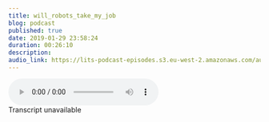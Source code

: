 ```yaml
---
title: will_robots_take_my_job
blog: podcast
published: true
date: 2019-01-29 23:58:24
duration: 00:26:10
description:
audio_link: https://lits-podcast-episodes.s3.eu-west-2.amazonaws.com/audio/will_robots_take_my_job.mp3
---
```

<div class="row">
<audio controls src='https://lits-podcast-episodes.s3.eu-west-2.amazonaws.com/audio/will_robots_take_my_job.mp3' class="col-md-12">
      Your browser does not support the <code>audio</code> element.
    </audio>
</div>
Transcript unavailable

[//]: # (we'll worry about still your job. Probably if we're being totally honest. Hello and welcome to lost in the source. I am your host Lalla and we are back for episode for I literally just got back from America earlier this week on DH I Part of me is like I wish I was still there because I had so much fun. But my friend sent me videos off the snow. That happened a few days after I left. And it's like minus 12 degrees Celsius out there right now. So I am not complaining too much. I'm happy to be home, happy to be back in my own space. My own house on DH. Yeah, this year is looking really, really exciting, so I'm kind of excited for the year ahead. If you've listened to my other podcast, you'll know that I'm doing this whole contract. Anything at the moment, I've got blackguard tech and there's gonna be some major news coming up about black Arctic in the next few weeks. Um, I'm not going to say too much about it, but it's gonna be major on DH. Yeah, I'm just kind of excited for the year. I'm excited for this episode, this episode is gonna be about automation. We've seen, you know, stuff about machine learning. A. I. You know, we've gone to the supermarkets and realise that there's a way more self checkout, self checkout stations rather than you know, the regular checkup stations with the service. With the service behind the till, we've seen McDonald's and other fast food places have more self checkout and self service staff. And, you know, we're seeing more and more more and more instances off machines doing jobs that were used to seeing humans doing. And that's all part of automation. And it's something I'm quite interested in. It's not something I'm an expert in, or I know loads and loads, and there's about because I do not. But I'd be reading. I've been listening. I've been watching a lot of stuff about it on DSO. That's what we're gonna talk about in our main topic today. And then in the source, we are gonna look at the difference between machine learning on artificial intelligence, the two I used interchangeably, but they're not actually the same thing. So we're gonna look at what's the difference between artificial intelligence on machine learning. So yeah, let's get straight into it. Comforts on DH, Ease of access on DH. You know, doing things quickly, in my opinion, is human nature. Like from the dawn of time, we have found we have taken a task and we have found ways to make that task easier and easier and easier and easier on We see that you know, we were originally like the human species were farmers. Everybody was like, Ah, hunter or gatherer on DH. Then you're going to like culture and stuff like that and was all about farming. Yeah, How can we get food? How can we sustain ourselves? And then we kind of like, you know, realise that farming is difficult. Farming is hard. How can we make this easier? How can we make this quicker for ourselves? And really, that is what automation is. Automation is being able to make things easier and quicker to produce the same or better results on DH. So, as I say, we've seen this in farming industry like from dawn of man, you know, till now and then from when we stop being when innovation happened in our culture, we saw it. We saw your transitions of factories and then innovation happenings, factories, and we saw a transition to service industries. The innovation happened in service industries, and then we kind of like in the in the kind of post service industry stage right where we see innovation happening in service industries. That's what's happening right now on. We see automation really taken a major role on the difference is this time that in the past all the automation that's happened and all the innovation that has happened has also created more jobs than the population. So people were able to transition from farmers and, you know, because I was becoming more automated and other things other things were happening. Like, you know, if you introduced machines, you know, people need to know how to build those machines. People need to know howto operate those machines. People need to know how to maintain those machines. Jobs, jobs, jobs, jobs, jobs, jobs, jobs on those jobs usually happen in factories. You have a bunch of factories, you know, and playing a bunch of people, and then, you know when, for example, take the car industry when cars were introduced that, you know, provided so many more jobs because again, you need people who know we're gonna have to build, maintain, fix, drive. And you know all these other things. So you have jobs that are created either directly or indirectly, because the car was invented on the amount of jobs that were created was like in proportion to the population growth. So it wasn't really a problem. It was like, in fact, a welcome thing, because the more jobs you create, the more people can consume it, as we know, were like in a consumerist society, especially if you're in the West. If you're in the U. K in the U. S. You know, the Western society is consumer based. It's all about how can you consume? That's how our economic he's run, thrive and survive. Right? So it's all about how much you can consume. You can only consume if you have money to consume and the the most. I want to say the best. But I guess thie quote unquote best way to get money to consume isto, have a job. So you know, creating new jobs is an amazing thing for the economy, and it's an amazing thing for the individual and individuals are able to live on DH. Innovation has in the past always come with creating jobs. However, as innovation continues on as automation continues, less and less jobs are being created. If you compare the one of the biggest car manufacturers, General Motors, who, by the way, I went to their side note, I when I was in Detroit, Detroit's like the automotive city or whatever on my friend works for General Motors on DH. I went to there like offices, but it's in a public building. Is there anyone can go and then it's a really, really beautiful building inside and stuff, and they have amariyah inside the building. They have a Starbucks inside a bit and bunch of restaurants inside a building. But it's general like General Motors owns the building. They have a bank, have a CVS. They make it really easy to not have to leave if you didn't want to, and if you could afford to stay there, especially the hotel inside the building, you could just like I don't know if you have a late night at work, you could guess crash at the hotel in, just like walk two minutes to office in the morning. It's weird. But anyway, they also had this, like Museum of cars, like they're old cars. And I was actually quite nice to look at how far we've come. And then they had this kind of light show room off their newer cars and, you know, stuff. And it was it was nice. But anyway, if you take General Motors and you compare that to one of the biggest tech companies, you know alive Google, the amount of jobs that General Motors created versus the amount ofthe jobs that Google created is staggering. I don't have the numbers, and I should have got the numbers, but staggering in terms of difference. Google has not created nearly as many jobs as General Moses has created, which you can say Google hasn't been around for nearly the same amount of time General Motors has been around. However, they have been able to not create as many jobs, not hire as many people, but make way more money in a less amount of time. And I think that's the kind of I don't say issue. But that's the thing, right? So new companies, especially tech companies on companies that are forward in the push for automation are able to make a lot more money of a lot less people. And so Oder companies, more established companies are also going down that route because it's cheaper. Tio, you know, use machines on maintain machines than it is to have people on. You are able to, you know, cut your costs and make a lot of money as well. And we see this happening. I think the best place we see this happening right now is at the lower level jobs such as, you know, fast food jobs, such a supermarket jobs especially handy. You, Cathy and those were the best two places where you really see this happening. And I think that's part ofthe the problem where the jobs that are going immediately our jobs, where you would have working class people or poor people working in them anyway. And so where McDonald's has like five points where you can, um, where you can, you know, buy your food or whatever. That's less people they need behind the till. Some people argue that this means those same people can be used for other things in the in the restaurant. So, like serving your food directly to the table and stuff like that. But if we're being realistic, I mean in a fast food place, don't go so fast. You place to have your food served to you at the table. Right on. Even if that's the case, how many servers do they need? So I think that's kind of like Khun B all up for debate. But something that's interesting that I found interesting is that the first jobs to go or to be automated, our jobs where people where people you know are more likely to be struggling for money on for jobs anyway. And if jobs are being created at nearly the same rates, then there's nothing for those people to move into or the things that those people could move into very, very limited and very few. And now, apart from that, too, the question arises. Can machines do the job as well as a human could do the drug on, although is, you know, service industry jobs that we see mainly being automated at the moment? Other types of jobs are also being automated. More specialist jobs, more skilled jobs. On DSO, the question does arise like cannon machine actually do, for example, the job off a doctor as well as a doctor could do the job of a doctor? Not shall know. They probably can't. However, machines are really, really good at doing one thing and one thing well, So when we see machines being used in factories to, for example, make a car, there is one machine, that nose to put the car bonnet on the car and knows exactly where to put it on. That machine knows that thing. And it does that sing very well, very quickly, more efficient than a human who knows how to put a whole car together. And so when you have multiple machines working together to do that thing, it's a quick process is very quick. And so being able to build a car's a human, I mean becomes redundant because the machine could do that. Ah, group of machines. Khun do that very quickly, very efficiently, right? And where we see that happening today is s I watched the video by I never know how to pronounce them because because Scott, I'm going to put them in the description of this video. But they do really, really really interesting, informative videos and these, like animations and stuff. And it's just really cool to watch their back bite size with Jos. And they have one on automation, and they use an example off a San Francisco, you know, company, right? They use a production of production am project management software. Yeah, which eliminates the need for any project. Managers on what the project management software does is it comes in on it analyses what tasks can be automated versus what task can't be automated. And all the task that can't be automated that can be automated, identifies them. And then, you know, those people are gone, and they're all the tasks that can't be automated. It learns, So it gets, you know, it. It tracks what the people in those positions are doing. Or, you know, you say bunny, we're going to get freelancers to do those jobs, and then it tracks what those freelancers is doing, how long it takes those freelancers to do it and essentially teaches itself in gathers. All that data create visualises relationships between the data on it learns how to do those things on. Really, When you look at it like what the vigil was saying is that when you look at it, complex tasks are really just single tasks or group together. So something that is complex is when you break it down. It's really just a group off simple tasks. Simple, well defined tasks on DH. That's what machines are good at. And so for machine can isolate the simple task that's needed for this complex operation and isolate all of those simple tasks. Then it's going to either be ableto you know you're you're able to Then either sign, you know, multiple machines, simple task or one machine is able to learn that. Okay, this simple, complex task this simple task goes first, this simple task Oh, second, this simple task go stud to create a whole complex situation and, like, you know, built out situation and stuff. So it is. I mean, it can be scary when you think about it. Anything that my job is an engineer could be gone within the next 10 years or become automated within the next 10 years. But I do think that this is the time our governments need to really start thinking about preparing for the future in which less jobs are created on more automation is happening. I don't think automation is a bad thing. I think that automation is a necessary thing in a lot of fields. Um, but I also think that in a consumer society where Bach ofthe economy relies on us, spending money is unrealistic. Then, Teo, you know, seal this automation happening on expect that without putting things in place that you know what's through. Our economies will still grow in the way they need to grow. Now. One thing that has been proposed is universal basic income on this is an idea that I am totally on board. Um has been trialled. I don't want to say child cause hasn't been child like proper, proper proper, but variations of it have been tried in certain countries. I think like Finland and some of the more Nordic countries on guy think I don't know, say Australia, but definitely some of the more Nordic countries definitely tried this on universal basic income is the idea that everybody, just by virtue of being alive, gets an amount of money, a set amount ofthe money. Just by virtue of being a life, everybody gets its not minimum wage because you don't have the work for it. Um, I guess it is comparable to benefit socially us a welfare system. But it's basically a set amount of money, and there are debates on what that amount of money should be. Some people say the amount of money should be, you know, enough to live in a country So that minimum wage, right? Everyone gets minimum wage. You have. You have a job, you don't have a drop. Everyone has that as a starting point on DH can then, you know, pay for things and, you know, do what they need to do. And it takes pressure off of people working menial jobs and, you know, rubbish jobs and stuff like that. Other people argue the amount of money you get should be like her. You know, middle class living, you know, cushy society, relaxing amount ofthe money where you're not stressing about anything on. I mean, we've never done that before, So would that mean that you know, people are motivated to work anymore? People are motivated, Tio. You know the disgusting jobs like being in the sewers and, you know, making sure garbage is collected and stuff like that. Who will do their job? Because no one wants to view those jobs anyway, right? Um I don't know, Like, I think it's interesting. I think, um, if automation is happening anyway, so, like, leave that those jobs who would like the jobs that nobody wants to do? You will be automated. So I'm not even sure that's a valued kind of, you know, who would do those jobless like? Well, if automation is happening, you know, garbage collection will be automated. Sewer maintenance will be automated, but something said these cuts could guard people also did a vigil Universal basic income on something that was raised there is that it will actually give people who do those jobs more leverage to say, If you want me to do these jobs, you have to pay me more. You have to make sure the conditions in which I work are much better. Like it would give them leverage to demand better care for themselves as they work those disgusting jobs. Because real entry, they should be paid more. They're doing really disgusting things, like nobody wants to do that. So it shouldn't be a minimum page job, right? So this kind of that kind of. You know, what happens if everyone's living amid across life, but on a more basic level does the fact that everyone you know has a basic level of income? Just because you're alive, I think, is the thing that needs to be trialled out in more places because we need the data. We need to know how this would work. What's the best way to make this work off course? It's going to be people's taxes that pay for this. But you know, at the end of the day, it's like for a net good so that our economies don't suffer on crumble and so that there isn't. You know, there'll still be a kind of like wealth gap between rich and poor. But the bigger the wider that gap is, the worse it is for our economies, anyway, you know, And if more people are able to spend money as I said earlier in the show, then it just, you know, means better things all over. So I think you know, that's kind of like the main thing about automation. Machines are getting better at doing human jobs on DH. We need to prepare for what happens when they went. You know, when jobs are becoming I mean, jobs already scarce, like jobs have jobs have stopped growing at the rate the population grows for, like, 34 years now. So we need to actually be thinking about how do we do with this? And I don't think not automating is an option on I don't think not automating is the answer either. I think we actually need to think outside of the box and look at things that you'd be I and other other things that come position ourselves so that we don't crumble. And I mean, it's likely the end of the world is gonna happen soon especially, you know, climate change and other things. But, you know, let's try and make our society is a better living place for everyone. I don't know. That is my thoughts. So, yeah, that's the main topic on automation. Let's get into the source. One thing I forgot to add in the last years that looking at cars is a really, really, really good way Tio sea Or in fact, looking at transport in general is a really, really so I'm just gonna move my water because it's fizzy. And I think the bubbles on the microphone looking at causes a really, really good way to see how automation has changed over like the millennia. Because when you look at how, um, we assume how many jobs were created through the introduction of a horse and carriage, you know, now you're breathing, you're creating carriages, you're creating bills, more jobs, you know, and stuff like that. Maintaining carriages and stuff like that and then you have the invention of a car, which is a huge deal, is a big thing on that created, um, that created jobs directly and indirectly, as I said earlier on in the podcast. And then we look at how cars are moving to self driving cars, which reduces the amount of jobs created on, also makes other judge redundant completely right on DH. It's just a really nice It's a really nice kind of I don't know, metaphor image if you want to kind of really understand how automation is different this time, how innovation is different this time around on, as I said, the cursed Cassard, I'm not saying that correctly, but the customers out video that I watched on this topic amuses other examples as well. And it's about 15 minutes long and really, really good video. But yet enough about that. Let's get into the source. So today we're looking at artificial intelligence and machine learning. What is the difference between the two? Well, as I said, this is not my domain. So I did have to Google on DH. What I found is that artificial intelligence is kind of like the overall war bag that everything kind of fits into. So I think that robotics Fitz's artificial intelligence machine learning fits into artificial intelligence like or your smart products bit into artificial intelligence. But it's basically, um, the concept ofthe and machine being able to do things that we would consider quote unquote smart. So that's what artificial intelligence is. An A machine. Learning is a very specific bit of a I that is all about machines being able to learn themselves and teach themselves. And so I explained earlier in the podcast as, um, a machine gathering data seem relationships in that data on being able to then teach itself about that on work based off the new thing. It taught itself So a good place to see this is through Internet adverts. When you buy something on the Internet, Data's connected about what you buy on date is built up about who you are, what you're interested in. And so then that adverts you see are related to things either that you've bought without your you searched about that the machine thinks you are interested in. And it's all based around what you click, what you buy, what you search for. The machine is noticing relationships and patterns and then able to feed that data back to you in the more you click, the more you search, the more you buy, the more than machine learns and is able tto even Teyla make adverts specifically for you. And if you click X on an advert, that is also the machines also learning from this. If you dismiss an advert, the machine is learning from that too. Okay, you're not interested in distinct, but you're interested in that thing, et cetera, et cetera, et cetera. So, yeah, that's what machine learning is. And that's what eyes they are different. But machine learning is part ofthe eh? But not everything. That's a is machine learning If that makes it so. That is it for today's episode. I hope you enjoyed it. I will be back in another two weeks. I am considering making these episodes weekly, but I really depends if I have enough topics to talk about. If you do have anything you want me to talk about, if you have questions about anything code related, engineering related, let me know. Or just general tech questions, let me know at Lost in the source on Twitter on DH, I will hopefully be able to answer them. And if not, I'll be able to point you in the right direction. Hopefully. So, yeah, thanks for listening and see you next time.)
